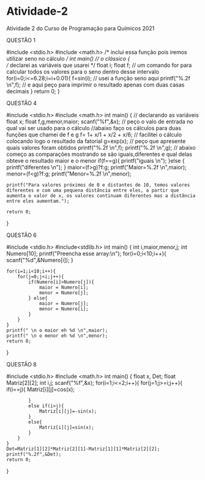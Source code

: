 # Atividade-2
Atividade 2 do Curso de Programação para Químicos 2021

QUESTÃO 1

#include <stdio.h>
#include <math.h> /* inclui essa função pois iremos utilizar seno no cálculo */
int main() // o clássico
{   
	/* declarei as variáveis que usarei */
    float i;
    float f;
    // um comando for para calcular todos os valores para o seno dentro desse intervalo
    for(i=0;i<=6.28;i=i+0.01){
        f=sin(i); // usei a função seno aqui
        printf("%.2f \n",f); // e aqui peço para imprimir o resultado apenas com duas casas decimais
    }
    return 0;
}

QUESTÃO 4

#include <stdio.h>
#include <math.h>
int main()
{
	// declarando as variáveis
	float x;
	float f,g,menor,maior;
    scanf("%f",&x); // peço o valo de entrada no qual vai ser usado para o cálculo
    //abaixo faço os cálculos para duas funções que chamei de f e g
    f= 1+ x/1 + x/2 + x/6; // facilitei o cálculo colocando logo o resultado da fatorial
    g=exp(x);
    // peço que apresente quais valores foram obtidos
    printf("%.2f \n",f);
    printf("%.2f \n",g);
    // abaixo começo as comparações mostrando se são iguais,diferentes e qual delas obteve o resultado maior e o menor
    if(f==g){
    	printf("iguais \n");
	}else {
		printf("diferentes \n");
	}
	maior=(f>g)?f:g;
	printf("Maior=%.2f \n",maior);
	menor=(f<g)?f:g;
	printf("Menor=%.2f \n",menor);    
    
    printf("Para valores próximos de 0 e distantes de 10, temos valores diferentes e com uma pequena distância entre eles, a partir que aumenta o valor de x, os valores continuam diferentes mas a distância entre eles aumentam.");

    return 0;
}

QUESTÃO 6

#include <stdio.h>
#include<stdlib.h>
int main()
{
	int i,maior,menor,j;
    int Numero[10];
    printf("Preencha esse array:\n");
    for(i=0;i<10;i++){
        scanf("%d",&Numero[i]);
    }
    
	for(i=1;i<10;i++){
		for(j=0;j<i;j++){
			if(Numero[i]>Numero[j]){
				maior = Numero[i];
				menor = Numero[j];
			} else{
				maior = Numero[j];
				menor = Numero[i];
			}
		}
	}
	printf(" \n o maior eh %d \n",maior);
	printf(" \n o menor eh %d \n",menor);	
    return 0;
}

QUESTÃO 8

#include <stdio.h>
#include <math.h>
int main()
{
    float x, Det;
    float Matriz[2][2];
    int i,j;
    scanf("%f",&x);
    for(i=1;i<=2;i++){
	    for(j=1;j>=i;j++){
            if(i==j){
                Matriz[i][j]=cos(x);
    
            }
            else if(i>j){
                Matriz[i][j]=-sin(x);
            }
            else{
                Matriz[i][j]=sin(x);
            }
	    }
    }
    Det=Matriz[1][2]*Matriz[2][1]-Matriz[1][1]*Matriz[2][2];
    printf("%.2f",&Det);
    return 0;
}
